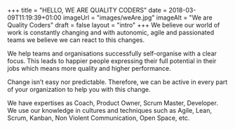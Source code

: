 +++
title = "HELLO, WE ARE QUALITY CODERS"
date = 2018-03-09T11:19:39+01:00
imageUrl = "images/weAre.jpg"
imageAlt = "We are Quality Coders"
draft = false
layout = "intro"
+++
We believe our world of work is constantly changing and with autonomic, agile and passionated teams we believe we can react to this changes.

We help teams and organisations successfully self-organise with a clear focus. This leads to happier people expressing their full potential in their jobs which means more quality and higher performance.  
 
Change isn’t easy nor predictable. Therefore, we can be active in every part of your organization to help you with this change.

We have expertises as Coach, Product Owner, Scrum Master, Developer. We use our knowledge in cultures and techniques such as Agile, Lean, Scrum, Kanban, Non Violent Communication, Open Space, etc.
